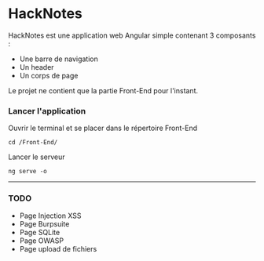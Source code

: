 # HackNotes

HackNotes est une application web Angular simple contenant 3 composants :

- Une barre de navigation 
- Un header 
- Un corps de page

Le projet ne contient que la partie Front-End pour l'instant.

### Lancer l'application

Ouvrir le terminal et se placer dans le répertoire Front-End

    cd /Front-End/

Lancer le serveur

    ng serve -o
    
--------------------

### TODO

- Page Injection XSS
- Page Burpsuite
- Page SQLite
- Page OWASP
- Page upload de fichiers
